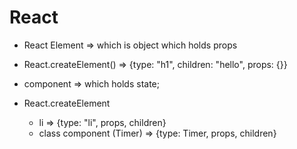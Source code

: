 # React

- React Element => which is object which holds props
- React.createElement() => {type: "h1", children: "hello", props: {}}
- component => which holds state;

- React.createElement
  - li => {type: "li", props, children}
  - class component (Timer) => {type: Timer, props, children}

